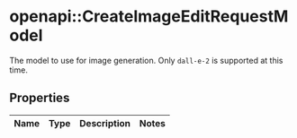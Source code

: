 # openapi::CreateImageEditRequestModel

The model to use for image generation. Only `dall-e-2` is supported at this time.

## Properties
Name | Type | Description | Notes
------------ | ------------- | ------------- | -------------



